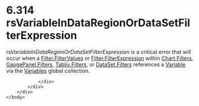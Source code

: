 <html dir="LTR" xmlns:mshelp="http://msdn.microsoft.com/mshelp" xmlns:ddue="http://ddue.schemas.microsoft.com/authoring/2003/5" xmlns:xlink="http://www.w3.org/1999/xlink" xmlns:tool="http://www.microsoft.com/tooltip">
    <head>
        <meta http-equiv="Content-Type" content="text/html; CHARSET=utf-8"></meta>
        <meta name="save" content="history"></meta>
        <title>6.314 rsVariableInDataRegionOrDataSetFilterExpression</title>
        <xml>
            <mshelp:toctitle title="6.314 rsVariableInDataRegionOrDataSetFilterExpression"></mshelp:toctitle>
            <mshelp:rltitle title="[MS-RDL]: rsVariableInDataRegionOrDataSetFilterExpression"></mshelp:rltitle>
            <mshelp:keyword index="A" term="715172a1-8cf5-4379-91ec-4b5ab672963d"></mshelp:keyword>
            <mshelp:attr name="DCSext.ContentType" value="open specification"></mshelp:attr>
            <mshelp:attr name="AssetID" value="715172a1-8cf5-4379-91ec-4b5ab672963d"></mshelp:attr>
            <mshelp:attr name="TopicType" value="kbRef"></mshelp:attr>
            <mshelp:attr name="DCSext.Title" value="[MS-RDL]: rsVariableInDataRegionOrDataSetFilterExpression" />
        </xml>
    </head>
    <body>
        <div id="header">
            <h1 class="heading">6.314 rsVariableInDataRegionOrDataSetFilterExpression</h1>
        </div>
        <div id="mainSection">
            <div id="mainBody">
                <div id="allHistory" class="saveHistory"></div>
                <div id="sectionSection0" class="section" name="collapseableSection">
                    

<p><i>rsVariableInDataRegionOrDataSetFilterExpression</i> is a
critical error that will occur when a <a href="8da22f74-1dc1-419b-8f80-f22a367d55da.html">Filter.FilterValues</a> or <a href="6cfe60b1-d7e0-4e1e-807e-0ca41147cc29.html">Filter.FilterExpression</a>
within <a href="cc89e5e1-5546-4afc-a271-7f79c04aa2cd.html">Chart.Filters</a>, <a href="567b3a2b-bc88-43f1-b628-50a173f0df38.html">GaugePanel.Filters</a>, <a href="1c4c6ca5-4595-4c71-971a-12f11080fa80.html">Tablix.Filters</a>, or <a href="fe61ae01-00bc-4205-9ab4-39361492f90b.html">DataSet.Filters</a> references
a <a href="fc2c2c96-ec36-47c2-b156-a6d8c0cbabd8.html">Variable</a> via the <a href="c3747cca-eb76-4004-bbdf-c74940cbe7e4.html">Variables</a> global
collection.</p>


                </div>
            </div>
        </div>
    </body>
</html>